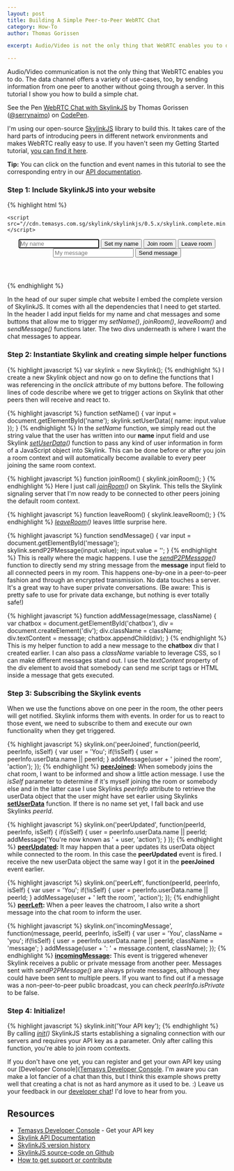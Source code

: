 ```yaml
---
layout: post
title: Building A Simple Peer-to-Peer WebRTC Chat
category: How-To
author: Thomas Gorissen

excerpt: Audio/Video is not the only thing that WebRTC enables you to do. The data channel offers a variety of use-cases, too, by sending information from one peer to another without going through a server. In this tutorial I show you how to build a simple chat.

---
```


Audio/Video communication is not the only thing that WebRTC enables you to do. The data channel offers a variety of use-cases, too, by sending information from one peer to another without going through a server. In this tutorial I show you how to build a simple chat.

<p data-height="330" data-theme-id="7751" data-slug-hash="asIzB" data-default-tab="result" class='codepen'>See the Pen <a href='http://codepen.io/serrynaimo/pen/asIzB'>WebRTC Chat with SkylinkJS</a> by Thomas Gorissen (<a href='http://codepen.io/serrynaimo'>@serrynaimo</a>) on <a href='http://codepen.io'>CodePen</a>.</p>
<script async src="//codepen.io/assets/embed/ei.js"></script>

I'm using our open-source [SkylinkJS](https://github.com/Temasys/SkylinkJS) library to build this. It takes care of the hard parts of introducing peers in different network environments and makes WebRTC really easy to use. If you haven't seen my Getting Started tutorial, [you can find it here](http://temasys.github.io/how-to/2014/08/08/Getting_started_with_WebRTC_and_SkylinkJS/).

**Tip:** You can click on the function and event names in this tutorial to see the corresponding entry in our [API documentation](http://cdn.temasys.com.sg/skylink/skylinkjs/latest/doc/classes/Skylink.html).


### Step 1: Include SkylinkJS into your website

{% highlight html %}
<html>
<head>
    <title>WebRTC chat with SkylinkJS</title>

    <script src="//cdn.temasys.com.sg/skylink/skylinkjs/0.5.x/skylink.complete.min.js"></script>
</head>
<body>

  <header>
    <input type="text" id="name" placeholder="My name" autofocus />
    <button onclick="setName()">Set my name</button>
    <button onclick="joinRoom()">Join room</button>
    <button onclick="leaveRoom()">Leave room</button>
    <br/>
    <input type="text" id="message" placeholder="My message" />
    <button onclick="sendMessage()">Send message</button>
  </header>

  <div id="container">
    <div id="chatbox"></div>
  </div>

</body>
</html>
{% endhighlight %}

In the head of our super simple chat website I embed the complete version of SkylinkJS. It comes with all the dependencies that I need to get started. In the header I add input fields for my name and chat messages and some buttons that allow me to trigger my *setName()*, *joinRoom()*, *leaveRoom()* and *sendMessage()* functions later. The two divs underneath is where I want the chat messages to appear.


### Step 2: Instantiate Skylink and creating simple helper functions

{% highlight javascript %}
var skylink = new Skylink();
{% endhighlight %}
I create a new Skylink object and now go on to define the functions that I was referencing in the *onclick* attribute of my buttons before. The following lines of code describe where we get to trigger actions on Skylink that other peers then will receive and react to.

{% highlight javascript %}
function setName() {
  var input = document.getElementById('name');
  skylink.setUserData({
    name: input.value
  });
}
{% endhighlight %}
In the *setName* function, we simply read out the string value that the user has written into our **name** input field and use Skylink *[setUserData](http://cdn.temasys.com.sg/skylink/skylinkjs/latest/doc/classes/Skylink.html#method_setUserData)()* function to pass any kind of user information in form of a JavaScript object into Skylink. This can be done before or after you join a room context and will automatically become available to every peer joining the same room context.

{% highlight javascript %}
function joinRoom() {
  skylink.joinRoom();
}
{% endhighlight %}
Here I just call *[joinRoom](http://cdn.temasys.com.sg/skylink/skylinkjs/latest/doc/classes/Skylink.html#method_joinRoom)()* on Skylink. This tells the Skylink signaling server that I'm now ready to be connected to other peers joining the default room context.

{% highlight javascript %}
function leaveRoom() {
  skylink.leaveRoom();
}
{% endhighlight %}
*[leaveRoom](http://cdn.temasys.com.sg/skylink/skylinkjs/latest/doc/classes/Skylink.html#method_leaveRoom)()* leaves little surprise here.

{% highlight javascript %}
function sendMessage() {
  var input = document.getElementById('message');
  skylink.sendP2PMessage(input.value);
  input.value = '';
}
{% endhighlight %}
This is really where the magic happens. I use the *[sendP2PMessage](http://cdn.temasys.com.sg/skylink/skylinkjs/latest/doc/classes/Skylink.html#method_sendP2PMessage)()* function to directly send my string message from the **message** input field to all connected peers in my room. This happens one-by-one in a peer-to-peer fashion and through an encrypted transmission. No data touches a server. It's a great way to have super private conversations. (Be aware: This is pretty safe to use for private data exchange, but nothing is ever totally safe!)

{% highlight javascript %}
function addMessage(message, className) {
  var chatbox = document.getElementById('chatbox'),
    div = document.createElement('div');
  div.className = className;
  div.textContent = message;
  chatbox.appendChild(div);
}
{% endhighlight %}
This is my helper function to add a new message to the **chatbox** div that I created earlier. I can also pass a *className* variable to leverage CSS, so I can make different messages stand out. I use the *textContent* property of the div element to avoid that somebody can send me script tags or HTML inside a message that gets executed.


### Step 3: Subscribing the Skylink events

When we use the functions above on one peer in the room, the other peers will get notified. Skylink informs them with events. In order for us to react to those event, we need to subscribe to them and execute our own functionality when they get triggered.

{% highlight javascript %}
skylink.on('peerJoined', function(peerId, peerInfo, isSelf) {
  var user = 'You';
  if(!isSelf) {
    user = peerInfo.userData.name || peerId;
  }
  addMessage(user + ' joined the room', 'action');
});
{% endhighlight %}
**[peerJoined](http://cdn.temasys.com.sg/skylink/skylinkjs/latest/doc/classes/Skylink.html#event_peerJoined):** When somebody joins the chat room, I want to be informed and show a little action message. I use the *isSelf* parameter to determine if it's myself joining the room or somebody else and in the latter case I use Skylinks *peerInfo* attribute to retrieve the userData object that the user might have set earlier using Skylinks **[setUserData](http://cdn.temasys.com.sg/skylink/skylinkjs/latest/doc/classes/Skylink.html#method_setUserData)** function. If there is no name set yet, I fall back and use Skylinks *peerId*.

{% highlight javascript %}
skylink.on('peerUpdated', function(peerId, peerInfo, isSelf) {
  if(isSelf) {
    user = peerInfo.userData.name || peerId;
    addMessage('You\'re now known as ' + user, 'action');
  }
});
{% endhighlight %}
**[peerUpdated](http://cdn.temasys.com.sg/skylink/skylinkjs/latest/doc/classes/Skylink.html#event_peerUpdated):** It may happen that a peer updates its userData object while connected to the room. In this case the **peerUpdated** event is fired. I receive the new userData object the same way I got it in the **peerJoined** event earlier.

{% highlight javascript %}
skylink.on('peerLeft', function(peerId, peerInfo, isSelf) {
  var user = 'You';
  if(!isSelf) {
    user = peerInfo.userData.name || peerId;
  }
  addMessage(user + ' left the room', 'action');
});
{% endhighlight %}
**[peerLeft](http://cdn.temasys.com.sg/skylink/skylinkjs/latest/doc/classes/Skylink.html#event_peerLeft):** When a peer leaves the chatroom, I also write a short message into the chat room to inform the user.

{% highlight javascript %}
skylink.on('incomingMessage', function(message, peerId, peerInfo, isSelf) {
  var user = 'You',
    className = 'you';
  if(!isSelf) {
    user = peerInfo.userData.name || peerId;
    className = 'message';
  }
  addMessage(user + ': ' + message.content, className);
});
{% endhighlight %}
**[incomingMessage](http://cdn.temasys.com.sg/skylink/skylinkjs/latest/doc/classes/Skylink.html#event_incomingMessage):** This event is triggered whenever Skylink receives a public or private message from another peer. Messages sent with *sendP2PMessage()* are always private messages, although they could have been sent to multiple peers. If you want to find out if a message was a non-peer-to-peer public broadcast, you can check *peerInfo.isPrivate* to be false.


### Step 4: Initialize!

{% highlight javascript %}
skylink.init('Your API key');
{% endhighlight %}
By calling *[init](http://cdn.temasys.com.sg/skylink/skylinkjs/latest/doc/classes/Skylink.html#method_init)()* SkylinkJS starts establishing a signaling connection with our servers and requires your API key as a parameter. Only after calling this function, you're able to join room contexts.

If you don't have one yet, you can register and get your own API key using our [Developer Console]([Temasys Developer Console](https://developer.temasys.com.sg). I'm aware you can make a lot fancier of a chat than this, but I think this example shows pretty well that creating a chat is not as hard anymore as it used to be. :) Leave us your feedback in our [developer chat](http://livesupport.temasys.com.sg/)! I'd love to hear from you.


## Resources

- [Temasys Developer Console](https://developer.temasys.com.sg) - Get your API key
- [Skylink API Documentation](http://cdn.temasys.com.sg/skylink/skylinkjs/latest/doc/classes/Skylink.html)
- [SkylinkJS version history](https://github.com/Temasys/SkylinkJS/releases)
- [SkylinkJS source-code on Github](http://github.com/Temasys/SkylinkJS)
- [How to get support or contribute](http://temasys.github.io/support)


